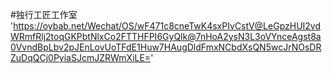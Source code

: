 #独行工匠工作室  
'https://oybab.net/Wechat/OS/wF471c8cneTwK4sxPIvCstV@LeGpzHUI2vdWRmfRlj2toqGKPbtNlxCo2FTTHFPI6GyQlk@7nHoA2ysN3L3oVYnceAgst8a0VvndBpLbv2pJEnLovUoTFdE1Huw7HAugDldFmxNCbdXsQN5wcJrNOsDRZuDqQCj0PyiaSJcmJZRWmXiLE='